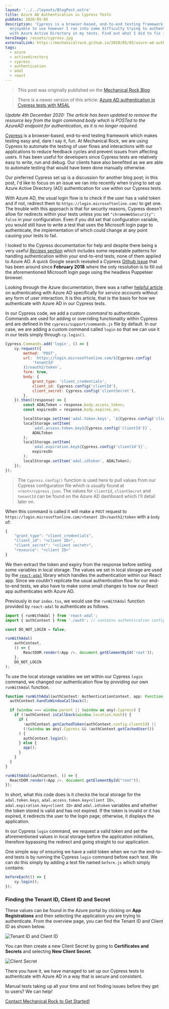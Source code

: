 ```yaml
---
layout: '../../layouts/BlogPost.astro'
title: Azure AD Authentication in Cypress Tests
pubDate: 2020-05-05
description: 'Cypress is a browser-based, end-to-end testing framework that is
  enjoyable to use however I ran into some difficulty trying to authenticate
  with Azure Active Directory in my tests. Find out what I did to fix it! '
heroImage: /assets/cypress.jpg
externalLink: https://mechanicalrock.github.io/2020/05/05/azure-ad-authentication-cypress.html
tags:
  - azure
  - activedirectory
  - cypress
  - authentication
  - adal
  - react
---
```


> This post was originally published on the [Mechanical Rock Blog](https://mechanicalrock.github.io/2020/05/05/azure-ad-authentication-cypress.html)

> There is a newer version of this article: [Azure AD authentication in Cypress tests with MSAL](/blog/azure-ad-authentication-in-cypress-tests-with-msal)

_Update 4th December 2020: The article has been updated to remove the resource key from the login command body which is POSTed to the AzureAD endpoint for authentication, as it is no longer required._

[Cypress](https://cypress.io) is a browser-based, end-to-end testing framework which makes testing easy and, dare I say it, fun. At Mechanical Rock, we are using Cypress to automate the testing of user flows and interactions with our applications to reduce feedback cycles and prevent issues from affecting users. It has been useful for developers since Cypress tests are relatively easy to write, run and debug. Our clients have also benefited as we are able to automate testing that would have been done manually otherwise.

Our preferred Cypress set up is a discussion for another blog post; in this post, I'd like to focus on an issue we ran into recently when trying to set up Azure Active Directory (AD) authentication for use within our Cypress tests.

With Azure AD, the usual login flow is to check if the user has a valid token and if not, redirect them to `https://login.microsoftonline.com/` to get one. The trouble with this approach is that for security reasons, Cypress doesn't allow for redirects within your tests unless you set `"chromeWebSecurity": false` in your configuration. Even if you did set that configuration variable, you would still have to write a test that uses the Microsoft login page to authenticate, the implementation of which could change at any point causing your tests to fail.

I looked to the Cypress documentation for help and despite there being a very useful [_Recipes_ section](https://docs.cypress.io/examples/examples/recipes.html#Logging-In) which includes some repeatable patterns for handling authentication within your end-to-end tests, none of them applied to Azure AD. A quick Google search revealed a Cypress [Github issue](https://github.com/cypress-io/cypress/issues/1342) that has been around since **February 2018** where the only resolution is to fill out the aforementioned Microsoft login page using the headless Puppeteer browser.

Looking through the Azure documentation, there was a rather [helpful article](https://docs.microsoft.com/en-us/azure/active-directory/develop/v2-oauth2-client-creds-grant-flow) on authenticating with Azure AD specifically for _service accounts_ without any form of user interaction. It is this article, that is the basis for how we authenticate with Azure AD in our Cypress tests.

In our Cypress code, we add a custom _command_ to authenticate. Commands are used for adding or overriding functionality within Cypress and are defined in the `cypress/support/commands.js` file by default. In our case, we are adding a custom command called `login` so that we can use it in our tests simply through `cy.login()`.

```javascript
Cypress.Commands.add('login', () => {
	cy.request({
		method: 'POST',
		url: `https://login.microsoftonline.com/${Cypress.config(
			'tenantId'
		)}/oauth2/token`,
		form: true,
		body: {
			grant_type: 'client_credentials',
			client_id: Cypress.config('clientId'),
			client_secret: Cypress.config('clientSecret'),
		},
	}).then((response) => {
		const ADALToken = response.body.access_token;
		const expiresOn = response.body.expires_on;

		localStorage.setItem('adal.token.keys', `${Cypress.config('clientId')}|`);
		localStorage.setItem(
			`adal.access.token.key${Cypress.config('clientId')}`,
			ADALToken
		);
		localStorage.setItem(
			`adal.expiration.key${Cypress.config('clientId')}`,
			expiresOn
		);
		localStorage.setItem('adal.idtoken', ADALToken);
	});
});
```

> The `Cypress.config()` function is used here to pull values from our Cypress configuration file which is usually found at `<root>/cypress.json`. The values for `clientId`, `clientSecret` and `tenantId` can be found on the Azure AD dashboard which I'll detail later on.

When this command is called it will make a `POST` request to `https://login.microsoftonline.com/<tenant ID>/oauth2/token` with a `body` of:

```javascript
{
    "grant_type": "client_credentials",
    "client_id": "<client ID>",
    "client_secret": "<client secret>",
    "resource": "<client ID>"
}
```

We then extract the token and expiry from the response before setting some variables in local storage. The values we set in local storage are used by the [`react-adal`](https://github.com/salvoravida/react-adal) library which handles the authentication within our React app. Since we couldn't replicate the usual authentication flow for our end-to-end tests, we also have to make some small changes to how our React app authenticates with Azure AD.

Previously in our `index.tsx`, we would use the `runWithAdal` function provided by `react-adal` to authenticate as follows.

```javascript
import { runWithAdal } from 'react-adal';
import { authContext } from './auth'; // contains authentication config

const DO_NOT_LOGIN = false;

runWithAdal(
	authContext,
	() => {
		ReactDOM.render(<App />, document.getElementById('root'));
	},
	DO_NOT_LOGIN
);
```

To use the local storage variables we set within our Cypress `login` command, we changed our authentication flow by providing our own `runWithAdal` function.

```javascript
function runWithAdal(authContext: AuthenticationContext, app: Function) {
  authContext.handleWindowCallback();

  if (window === window.parent || (window as any).Cypress) {
    if (!authContext.isCallback(window.location.hash)) {
      if (
        !authContext.getCachedToken(authContext.config.clientId) ||
        (!(window as any).Cypress && !authContext.getCachedUser())
      ) {
        authContext.login();
      } else {
        app();
      }
    }
  }
}

runWithAdal(authContext, () => {
  ReactDOM.render(<App />, document.getElementById("root"));
});
```

In short, what this code does is it checks the local storage for the `adal.token.keys`, `adal.access.token.key<client ID>`, `adal.expiration.key<client ID>` and `adal.idtoken` variables and whether the token stored is valid and has not expired. If the token is invalid or it has expired, it redirects the user to the login page; otherwise, it displays the application.

In our Cypress `login` command, we request a valid token and set the aforementioned values in local storage before the application initialises, therefore bypassing the redirect and going straight to our application.

One simple way of ensuring we have a valid token when we run the end-to-end tests is by running the Cypress `login` command before each test. We can do this simply by adding a test file named `before.js` which simply contains:

```javascript
beforeEach(() => {
	cy.login();
});
```

### Finding the Tenant ID, Client ID and Secret

These values can be found in the Azure portal by clicking on **App Registrations** and then selecting the application you are trying to authenticate. From the overview page, you can find the Tenant ID and Client ID as shown below.

![Tenant ID and Client ID](/assets/client-tenant-id.png)

You can then create a new Client Secret by going to **Certificates and Secrets** and selecting **New Client Secret**.

![Client Secret](/assets/client-secret.png)

There you have it, we have managed to set up our Cypress tests to authenticate with Azure AD in a way that is secure and consistent.

Manual tests taking up all your time and not finding issues before they get to users? We can help!

[Contact Mechanical Rock to Get Started!](https://www.mechanicalrock.io/lets-get-started)
